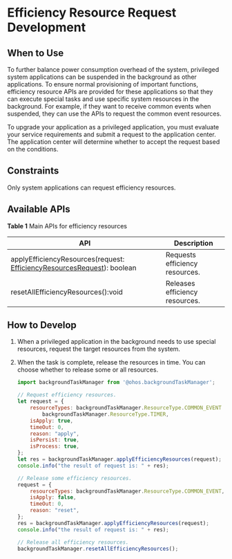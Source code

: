 # Efficiency Resource Request Development

## When to Use

To further balance power consumption overhead of the system, privileged system applications can be suspended in the background as other applications. To ensure normal provisioning of important functions, efficiency resource APIs are provided for these applications so that they can execute special tasks and use specific system resources in the background. For example, if they want to receive common events when suspended, they can use the APIs to request the common event resources.

To upgrade your application as a privileged application, you must evaluate your service requirements and submit a request to the application center. The application center will determine whether to accept the request based on the conditions.

## Constraints
Only system applications can request efficiency resources.

## Available APIs

**Table 1** Main APIs for efficiency resources

| API                                     | Description        |
| ---------------------------------------- | ---------- |
| applyEfficiencyResources(request: [EfficiencyResourcesRequest](../reference/apis/js-apis-resourceschedule-backgroundTaskManager.md#efficiencyresourcesrequest)): boolean | Requests efficiency resources.   |
| resetAllEfficiencyResources():void       | Releases efficiency resources.|


## How to Develop

1. When a privileged application in the background needs to use special resources, request the target resources from the system.

2. When the task is complete, release the resources in time. You can choose whether to release some or all resources.

   ```js
   import backgroundTaskManager from '@ohos.backgroundTaskManager';
   
   // Request efficiency resources.
   let request = {
       resourceTypes: backgroundTaskManager.ResourceType.COMMON_EVENT |
           backgroundTaskManager.ResourceType.TIMER,
       isApply: true,
       timeOut: 0,
       reason: "apply",
       isPersist: true,
       isProcess: true,
   };
   let res = backgroundTaskManager.applyEfficiencyResources(request);
   console.info("the result of request is: " + res);
   
   // Release some efficiency resources.
   request = {
       resourceTypes: backgroundTaskManager.ResourceType.COMMON_EVENT,
       isApply: false,
       timeOut: 0,
       reason: "reset",
   };
   res = backgroundTaskManager.applyEfficiencyResources(request);
   console.info("the result of request is: " + res);
   
   // Release all efficiency resources.
   backgroundTaskManager.resetAllEfficiencyResources();
   ```